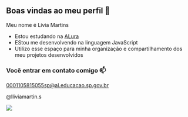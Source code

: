 ## Boas vindas ao meu perfil 💜

Meu nome é Lívia Martins

- Estou estudando na [ALura](https://www.alura.com.br)
- EStou me desenvolvendo na linguagem JavaScript
- Utilizo esse espaço para minha organização e compartilhamento dos meu projetos desenvolvidos

### Você entrar em contato comigo 📫

0001105815055sp@al.educacao.sp.gov.br

@lliviamartin.s


![](https://media1.tenor.com/m/CzaHhPyIR8gAAAAC/rosy00.gif)
